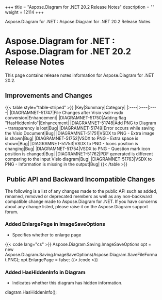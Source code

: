 +++
title = "Aspose.Diagram for .NET 20.2 Release Notes" 
description = "" 
weight = 12114 
+++

Aspose.Diagram for .NET : Aspose.Diagram for .NET 20.2 Release Notes  

# Aspose.Diagram for .NET : Aspose.Diagram for .NET 20.2 Release Notes


This page contains release notes information for Aspose.Diagram for .NET 20.2.

## Improvements and Changes

{{< table style="table-striped" >}}
|Key|Summary|Category|
|:----|:----|:----|
|DIAGRAMNET-51747|File Changes after Visio vsd->vsdx conversion|Enhancement|
|DIAGRAMNET-51750|Adding flag "HasHiddenInfo"|Enhancement|
|DIAGRAMNET-51748|Add PNG to Diagram - transparency is lost|Bug|
|DIAGRAMNET-51749|Error occurs while saving the Visio Document|Bug|
|DIAGRAMNET-51751|VSDX to PNG - Extra image is shown|Bug|
|DIAGRAMNET-51752|VSDX to PNG - Extra space is shown|Bug|
|DIAGRAMNET-51753|VSDX to PNG - Icons position is changing|Bug|
|DIAGRAMNET-51754|VSDX to PNG - Question mark icon position is changed|Bug|
|DIAGRAMNET-51762|PDF generated is different comparing to the input Visio diagram|Bug|
|DIAGRAMNET-51763|VSDX to PNG - Information is missing in the output|Bug|
{{< /table >}}

##  Public API and Backward Incompatible Changes

The following is a list of any changes made to the public API such as added, renamed, removed or deprecated members as well as any non-backward compatible change made to Aspose.Diagram for .NET. If you have concerns about any change listed, please raise it on the Aspose.Diagram support forum.

### Added EnlargePage in ImageSaveOptions

*   Specifies whether to enlarge page

{{< code lang="cs" >}}
Aspose.Diagram.Saving.ImageSaveOptions opt = new Aspose.Diagram.Saving.ImageSaveOptions(Aspose.Diagram.SaveFileFormat.PNG);
opt.EnlargePage = false;
{{< /code >}}

### Added HasHiddenInfo in Diagram

*   Indicates whether this diagram has hidden information.

diagram.HasHiddenInfo();

